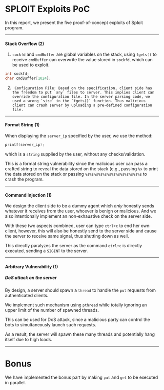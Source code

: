 # SPLOIT Exploits PoC
In this report, we present the five proof-of-concept exploits of Sploit program.  

---
#### Stack Overflow (2)

1.	``sockfd`` and ``cmdBuffer`` are global variables on the stack, using ``fgets()`` to receive ``cmdBuffer`` can overwrite the value stored in ``sockfd``, which can be used to exploit.
```c
int sockfd;
char cmdBuffer[1024];
```

2.      Configuration File: Based on the specification, client side has the freedom to put `any` files to server. This implies client can override the configuration file. In the server parsing code, we used a wrong `size` in the `fgets()` function. Thus malicious client can crash server by uploading a pre-defined configuration file.


---

#### Format String (1)

When displaying the ``server_ip`` specified by the user, we use the method:
```c
printf(server_ip);
```
which is a ``string`` supplied by the user, without any checks/validation.

This is a format string vulnerability since the malicious user can pass a crafted string to reveal the data stored on the stack (e.g., passing ``%x`` to print the data stored on the stack or passing ``%s%s%s%s%s%s%s%s%s%s%s%s%s`` to crash the program.

---

#### Command Injection (1)

We design the client side to be a dummy agent which *only* honestly sends whatever it receives from the user, whoever is benign or malicious.  And we also intentionally implement an non-exhaustive check on the server side.

With these two aspects combined, user can type ``ctrl+c`` to end her own client, however, this will also be honestly send to the server side and cause the server to receive same signal, thus shutting down as well.

This directly paralyzes the server as the command ``ctrl+c`` is directly executed, sending a ``SIGINT`` to the server.

---




#### Arbitrary Vulnerability (1)
##### DoS attack on the server

By design, a server should spawn a ``thread`` to handle the ``put`` requests from authenticated clients.

We implement such mechanism using ``pthread`` while totally ignoring an upper limit of the number of spawned threads.

This can be used for DoS attack, since a malicious party can control the bots to simultaneously launch such requests.

As a result, the server will spawn these many threads and potentially hang itself due to high loads.

---

# Bonus
We have implemented the bonus part by making `put` and `get` to be executed in parallel.
